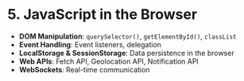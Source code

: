 # **5. JavaScript in the Browser**
- **DOM Manipulation**: `querySelector()`, `getElementById()`, `classList`
- **Event Handling**: Event listeners, delegation
- **LocalStorage & SessionStorage**: Data persistence in the browser
- **Web APIs**: Fetch API, Geolocation API, Notification API
- **WebSockets**: Real-time communication